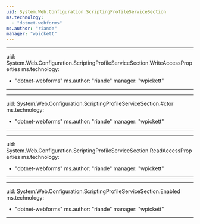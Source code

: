```yaml
---
uid: System.Web.Configuration.ScriptingProfileServiceSection
ms.technology: 
  - "dotnet-webforms"
ms.author: "riande"
manager: "wpickett"
---
```


---
uid: System.Web.Configuration.ScriptingProfileServiceSection.WriteAccessProperties
ms.technology: 
  - "dotnet-webforms"
ms.author: "riande"
manager: "wpickett"
---

---
uid: System.Web.Configuration.ScriptingProfileServiceSection.#ctor
ms.technology: 
  - "dotnet-webforms"
ms.author: "riande"
manager: "wpickett"
---

---
uid: System.Web.Configuration.ScriptingProfileServiceSection.ReadAccessProperties
ms.technology: 
  - "dotnet-webforms"
ms.author: "riande"
manager: "wpickett"
---

---
uid: System.Web.Configuration.ScriptingProfileServiceSection.Enabled
ms.technology: 
  - "dotnet-webforms"
ms.author: "riande"
manager: "wpickett"
---
